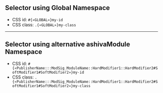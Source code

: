 ## Selector using Global Namespace

 - CSS id: `#{«GLOBAL»}my-id`
 - CSS class: `.{«GLOBAL»}my-class`

_____

## Selector using alternative ashivaModule Namespace

 - CSS id: `#{«PublisherName:::ModSig_ModuleName::HardModifier1::HardModifier2#SoftModifier1#SoftModifier2»}my-id`
 - CSS class: `.{«PublisherName:::ModSig_ModuleName::HardModifier1::HardModifier2#SoftModifier1#SoftModifier2»}my-class`
